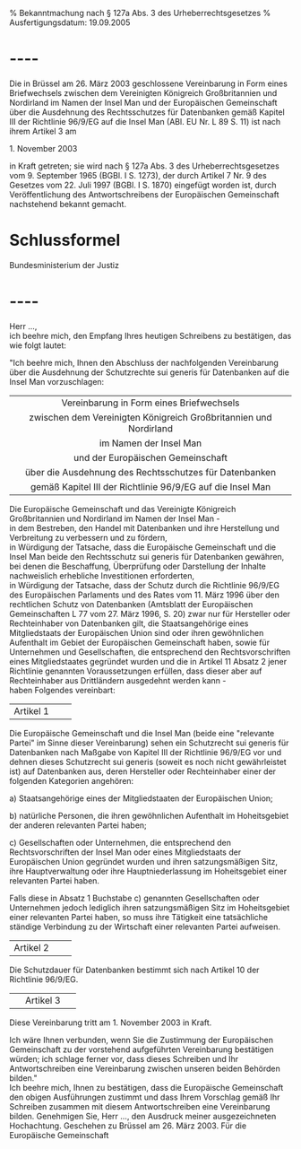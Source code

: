 % Bekanntmachung nach § 127a Abs. 3 des Urheberrechtsgesetzes
% Ausfertigungsdatum: 19.09.2005
 
# ----

Die in Brüssel am 26. März 2003 geschlossene Vereinbarung in Form eines Briefwechsels zwischen dem Vereinigten Königreich Großbritannien und Nordirland im Namen der Insel Man und der Europäischen Gemeinschaft über die Ausdehnung des Rechtsschutzes für Datenbanken gemäß Kapitel III der Richtlinie 96/9/EG auf die Insel Man (ABl. EU Nr. L 89 S. 11) ist nach ihrem Artikel 3 am

  
  
  
  
  
1\. November 2003

in Kraft getreten; sie wird nach § 127a Abs. 3 des Urheberrechtsgesetzes vom 9. September 1965 (BGBl. I S. 1273), der durch Artikel 7 Nr. 9 des Gesetzes vom 22. Juli 1997 (BGBl. I S. 1870) eingefügt worden ist, durch Veröffentlichung des Antwortschreibens der Europäischen Gemeinschaft nachstehend bekannt gemacht.

# Schlussformel

Bundesministerium der Justiz

# ----

Herr ...,  
ich beehre mich, den Empfang Ihres heutigen Schreibens zu bestätigen, das wie folgt lautet:

  
"Ich beehre mich, Ihnen den Abschluss der nachfolgenden Vereinbarung über die Ausdehnung der Schutzrechte sui generis für Datenbanken auf die Insel Man vorzuschlagen:

  

|                                                                   |
|:-----------------------------------------------------------------:|
|             Vereinbarung in Form eines Briefwechsels              |
| zwischen dem Vereinigten Königreich Großbritannien und Nordirland |
|                      im Namen der Insel Man                       |
|                 und der Europäischen Gemeinschaft                 |
|      über die Ausdehnung des Rechtsschutzes für Datenbanken       |
|    gemäß Kapitel III der Richtlinie 96/9/EG auf die Insel Man     |

  
Die Europäische Gemeinschaft und das Vereinigte Königreich Großbritannien und Nordirland im Namen der Insel Man -  
in dem Bestreben, den Handel mit Datenbanken und ihre Herstellung und Verbreitung zu verbessern und zu fördern,  
in Würdigung der Tatsache, dass die Europäische Gemeinschaft und die Insel Man beide den Rechtsschutz sui generis für Datenbanken gewähren, bei denen die Beschaffung, Überprüfung oder Darstellung der Inhalte nachweislich erhebliche Investitionen erforderten,  
in Würdigung der Tatsache, dass der Schutz durch die Richtlinie 96/9/EG des Europäischen Parlaments und des Rates vom 11. März 1996 über den rechtlichen Schutz von Datenbanken (Amtsblatt der Europäischen Gemeinschaften L 77 vom 27. März 1996, S. 20) zwar nur für Hersteller oder Rechteinhaber von Datenbanken gilt, die Staatsangehörige eines Mitgliedstaats der Europäischen Union sind oder ihren gewöhnlichen Aufenthalt im Gebiet der Europäischen Gemeinschaft haben, sowie für Unternehmen und Gesellschaften, die entsprechend den Rechtsvorschriften eines Mitgliedstaates gegründet wurden und die in Artikel 11 Absatz 2 jener Richtlinie genannten Voraussetzungen erfüllen, dass dieser aber auf Rechteinhaber aus Drittländern ausgedehnt werden kann -  
haben Folgendes vereinbart:  
  

|           |     |     |
|:---------:|:---:|:---:|
| Artikel 1 |     |     |

  
Die Europäische Gemeinschaft und die Insel Man (beide eine "relevante Partei" im Sinne dieser Vereinbarung) sehen ein Schutzrecht sui generis für Datenbanken nach Maßgabe von Kapitel III der Richtlinie 96/9/EG vor und dehnen dieses Schutzrecht sui generis (soweit es noch nicht gewährleistet ist) auf Datenbanken aus, deren Hersteller oder Rechteinhaber einer der folgenden Kategorien angehören:

a) Staatsangehörige eines der Mitgliedstaaten der Europäischen Union;

b) natürliche Personen, die ihren gewöhnlichen Aufenthalt im Hoheitsgebiet der anderen relevanten Partei haben;

c) Gesellschaften oder Unternehmen, die entsprechend den Rechtsvorschriften der Insel Man oder eines Mitgliedstaats der Europäischen Union gegründet wurden und ihren satzungsmäßigen Sitz, ihre Hauptverwaltung oder ihre Hauptniederlassung im Hoheitsgebiet einer relevanten Partei haben.

Falls diese in Absatz 1 Buchstabe c) genannten Gesellschaften oder Unternehmen jedoch lediglich ihren satzungsmäßigen Sitz im Hoheitsgebiet einer relevanten Partei haben, so muss ihre Tätigkeit eine tatsächliche ständige Verbindung zu der Wirtschaft einer relevanten Partei aufweisen.   

|           |     |     |
|:---------:|:---:|:---:|
| Artikel 2 |     |     |

  
Die Schutzdauer für Datenbanken bestimmt sich nach Artikel 10 der Richtlinie 96/9/EG.   

|     |           |     |
|:---:|:---------:|:---:|
|     | Artikel 3 |     |

  
Diese Vereinbarung tritt am 1. November 2003 in Kraft.

Ich wäre Ihnen verbunden, wenn Sie die Zustimmung der Europäischen Gemeinschaft zu der vorstehend aufgeführten Vereinbarung bestätigen würden; ich schlage ferner vor, dass dieses Schreiben und Ihr Antwortschreiben eine Vereinbarung zwischen unseren beiden Behörden bilden."  
Ich beehre mich, Ihnen zu bestätigen, dass die Europäische Gemeinschaft den obigen Ausführungen zustimmt und dass Ihrem Vorschlag gemäß Ihr Schreiben zusammen mit diesem Antwortschreiben eine Vereinbarung bilden. Genehmigen Sie, Herr ..., den Ausdruck meiner ausgezeichneten Hochachtung. Geschehen zu Brüssel am 26. März 2003. Für die Europäische Gemeinschaft

